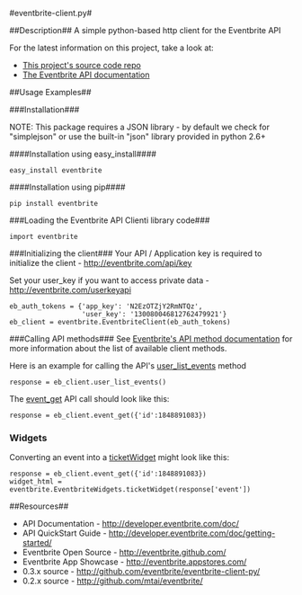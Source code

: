 #eventbrite-client.py#

##Description##
A simple python-based http client for the Eventbrite API

For the latest information on this project, take a look at:

* [This project's source code repo](http://github.com/eventbrite/eventbrite-client-py/)
* [The Eventbrite API documentation](http://developer.eventbrite.com/doc/)

##Usage Examples##

###Installation###

NOTE:  This package requires a JSON library - by default we check for "simplejson" or use the built-in "json" library provided in python 2.6+

####Installation using easy_install####

    easy_install eventbrite

####Installation using pip####

    pip install eventbrite

###Loading the Eventbrite API Clienti library code###

    import eventbrite

###Initializing the client###
Your API / Application key is required to initialize the client - http://eventbrite.com/api/key

Set your user_key if you want to access private data - http://eventbrite.com/userkeyapi

    eb_auth_tokens = {'app_key': 'N2EzOTZjY2RmNTQz',
                      'user_key': '130080046812762479921'}
    eb_client = eventbrite.EventbriteClient(eb_auth_tokens)

###Calling API methods###
See [Eventbrite's API method documentation](http://developer.eventbrite.com/doc/) for more information about the list of available client methods.

Here is an example for calling the API's [user_list_events](http://developer.eventbrite.com/doc/users/user_list_events/) method

    response = eb_client.user_list_events()

The [event_get](http://developer.eventbrite.com/doc/events/event_get/) API call should look like this:

    response = eb_client.event_get({'id':1848891083})

### Widgets ###
Converting an event into a [ticketWidget](http://www.eventbrite.com/t/how-to-use-ticket-widget) might look like this:

    response = eb_client.event_get({'id':1848891083})
    widget_html = eventbrite.EventbriteWidgets.ticketWidget(response['event'])

##Resources##
* API Documentation - <http://developer.eventbrite.com/doc/>
* API QuickStart Guide - <http://developer.eventbrite.com/doc/getting-started/>
* Eventbrite Open Source - <http://eventbrite.github.com/>
* Eventbrite App Showcase - <http://eventbrite.appstores.com/>
* 0.3.x source - <http://github.com/eventbrite/eventbrite-client-py/>
* 0.2.x source - <http://github.com/mtai/eventbrite/>
